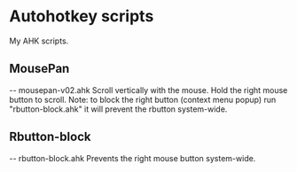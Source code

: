 # Autohotkey scripts
My AHK scripts.
## MousePan 
-- mousepan-v02.ahk
Scroll vertically with the mouse. Hold the right mouse button to scroll.
Note: to block the right button (context menu popup) run "rbutton-block.ahk" 
it will prevent the rbutton system-wide.
## Rbutton-block 
-- rbutton-block.ahk
Prevents the right mouse button system-wide.
